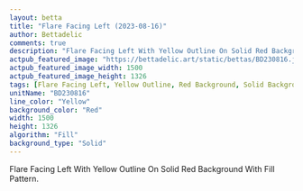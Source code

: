 ```yaml
---
layout: betta
title: "Flare Facing Left (2023-08-16)"
author: Bettadelic
comments: true
description: "Flare Facing Left With Yellow Outline On Solid Red Background With Fill Pattern."
actpub_featured_image: "https://bettadelic.art/static/bettas/BD230816.jpg"
actpub_featured_image_width: 1500
actpub_featured_image_height: 1326
tags: [Flare Facing Left, Yellow Outline, Red Background, Solid Background Pattern, Fill Pattern, August 2023]
unitName: "BD230816"
line_color: "Yellow"
background_color: "Red"
width: 1500
height: 1326
algorithm: "Fill"
background_type: "Solid"
---
```


Flare Facing Left With Yellow Outline On Solid Red Background With Fill Pattern.
